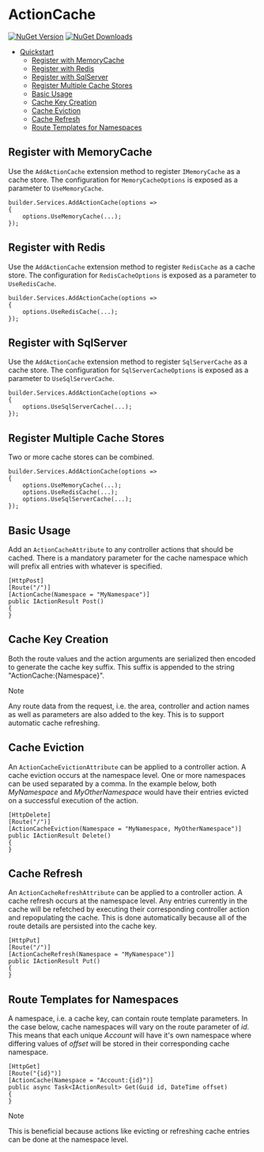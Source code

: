 
# ActionCache

[![NuGet Version](https://img.shields.io/nuget/v/ActionCache.svg)](https://www.nuget.org/packages/ActionCache/) [![NuGet Downloads](https://img.shields.io/nuget/dt/ActionCache.svg)](https://www.nuget.org/packages/ActionCache/)

- [Quickstart](#quickstart)
    * [Register with MemoryCache](#register-with-imemorycache)
    * [Register with Redis](#register-with-redis)
    * [Register with SqlServer](#register-with-sqlserver)
    * [Register Multiple Cache Stores](#register-multiple-cache-stores)
    * [Basic Usage](#basic-usage)
    * [Cache Key Creation](#cache-key-creation)
    * [Cache Eviction](#cache-eviction)
    * [Cache Refresh](#cache-refresh)
    * [Route Templates for Namespaces](#route-templates-for-namespaces)

## Register with MemoryCache

Use the `AddActionCache` extension method to register `IMemoryCache` as a cache store. The configuration for `MemoryCacheOptions` is exposed as a parameter to `UseMemoryCache`.

    builder.Services.AddActionCache(options => 
    {
        options.UseMemoryCache(...);
    });

## Register with Redis

Use the `AddActionCache` extension method to register `RedisCache` as a cache store. The configuration for `RedisCacheOptions` is exposed as a parameter to `UseRedisCache`.

    builder.Services.AddActionCache(options => 
    {
        options.UseRedisCache(...);
    });

## Register with SqlServer

Use the `AddActionCache` extension method to register `SqlServerCache` as a cache store. The configuration for `SqlServerCacheOptions` is exposed as a parameter to `UseSqlServerCache`.

    builder.Services.AddActionCache(options => 
    {
        options.UseSqlServerCache(...);
    });

## Register Multiple Cache Stores

Two or more cache stores can be combined. 

    builder.Services.AddActionCache(options => 
    {
        options.UseMemoryCache(...);
        options.UseRedisCache(...);
        options.UseSqlServerCache(...);
    });

## Basic Usage

Add an `ActionCacheAttribute` to any controller actions that should be cached. There is a mandatory parameter for the cache namespace which will prefix all entries with whatever is specified.

    [HttpPost]
    [Route("/")]
    [ActionCache(Namespace = "MyNamespace")]
    public IActionResult Post() 
    {
    }

## Cache Key Creation

Both the route values and the action arguments are serialized then encoded to generate the cache key suffix. This suffix is appended to the string "ActionCache:{Namespace}".

> [!NOTE]
> Any route data from the request, i.e. the area, controller and action names as well as parameters are also added to the key. This is to support automatic cache refreshing.

## Cache Eviction

An `ActionCacheEvictionAttribute` can be applied to a controller action. A cache eviction occurs at the namespace level. One or more namespaces can be used separated by a comma. In the example below, both *MyNamespace* and *MyOtherNamespace* would have their entries evicted on a successful execution of the action.

    [HttpDelete]
    [Route("/")]
    [ActionCacheEviction(Namespace = "MyNamespace, MyOtherNamespace")]
    public IActionResult Delete()
    {
    }

## Cache Refresh

An `ActionCacheRefreshAttribute` can be applied to a controller action. A cache refresh occurs at the namespace level. Any entries currently in the cache will be refetched by executing their corresponding controller action and repopulating the cache. This is done automatically because all of the route details are persisted into the cache key.

    [HttpPut]
    [Route("/")]
    [ActionCacheRefresh(Namespace = "MyNamespace")]
    public IActionResult Put()
    {
    }

## Route Templates for Namespaces

A namespace, i.e. a cache key, can contain route template parameters. In the case below, cache namespaces will vary on the route parameter of *id*. This means that each unique *Account* will have it's own namespace where differing values of *offset* will be stored in their corresponding cache namespace. 

    [HttpGet]
    [Route("{id}")]
    [ActionCache(Namespace = "Account:{id}")]
    public async Task<IActionResult> Get(Guid id, DateTime offset)
    {
    }

> [!NOTE]
> This is beneficial because actions like evicting or refreshing cache entries can be done at the namespace level.